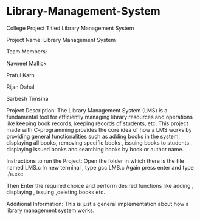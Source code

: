 # Library-Management-System
College Project Titled Library Management System 

Project Name: Library Management System

Team Members:

 Navneet Mallick
 
 Praful Karn
             
 Rijan Dahal
             
 Sarbesh Timsina 
             
 
Project Description:
The Library Management System (LMS) is a fundamental tool for efficiently managing library resources and operations like keeping book records, keeping records of students, etc. This project made with C-programming provides the core idea of how a LMS works by providing general functionalities such as adding books in the system, displaying all books, removing specific books , issuing books to students ,  displaying  issued books and searching books by book or author name.

Instructions to run the Project:
Open the folder in which there is the file named LMS.c
In new terminal , type gcc LMS.c
Again press enter and type ./a.exe

Then Enter the required choice and perform desired functions like adding , displaying , issuing ,deleting books etc.

Additional Information:
This is just a general implementation about how a library management system works.  
 
 
